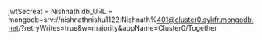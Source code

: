jwtSecreat  = Nishnath
db_URL = mongodb+srv://nishnathnishu1122:Nishnath%401@cluster0.sykfr.mongodb.net/?retryWrites=true&w=majority&appName=Cluster0/Together
